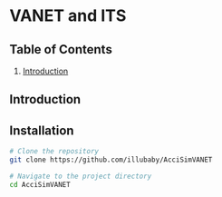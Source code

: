 # VANET and ITS

## Table of Contents
1. [Introduction](#introduction)


## Introduction



## Installation

```bash
# Clone the repository
git clone https://github.com/illubaby/AcciSimVANET

# Navigate to the project directory
cd AcciSimVANET


